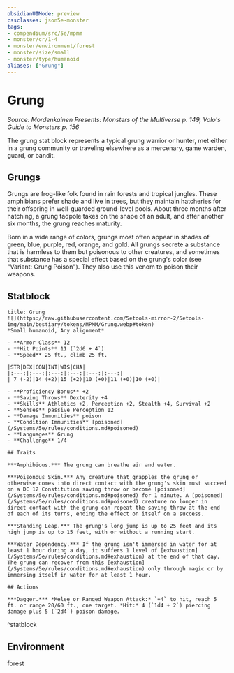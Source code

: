 ```yaml
---
obsidianUIMode: preview
cssclasses: json5e-monster
tags:
- compendium/src/5e/mpmm
- monster/cr/1-4
- monster/environment/forest
- monster/size/small
- monster/type/humanoid
aliases: ["Grung"]
---
```

# Grung
*Source: Mordenkainen Presents: Monsters of the Multiverse p. 149, Volo's Guide to Monsters p. 156*  

The grung stat block represents a typical grung warrior or hunter, met either in a grung community or traveling elsewhere as a mercenary, game warden, guard, or bandit.

## Grungs

Grungs are frog-like folk found in rain forests and tropical jungles. These amphibians prefer shade and live in trees, but they maintain hatcheries for their offspring in well-guarded ground-level pools. About three months after hatching, a grung tadpole takes on the shape of an adult, and after another six months, the grung reaches maturity.

Born in a wide range of colors, grungs most often appear in shades of green, blue, purple, red, orange, and gold. All grungs secrete a substance that is harmless to them but poisonous to other creatures, and sometimes that substance has a special effect based on the grung's color (see "Variant: Grung Poison"). They also use this venom to poison their weapons.

## Statblock

```ad-statblock
title: Grung
![](https://raw.githubusercontent.com/5etools-mirror-2/5etools-img/main/bestiary/tokens/MPMM/Grung.webp#token)
*Small humanoid, Any alignment*

- **Armor Class** 12
- **Hit Points** 11 (`2d6 + 4`)
- **Speed** 25 ft., climb 25 ft.

|STR|DEX|CON|INT|WIS|CHA|
|:---:|:---:|:---:|:---:|:---:|:---:|
| 7 (-2)|14 (+2)|15 (+2)|10 (+0)|11 (+0)|10 (+0)|

- **Proficiency Bonus** +2
- **Saving Throws** Dexterity +4
- **Skills** Athletics +2, Perception +2, Stealth +4, Survival +2
- **Senses** passive Perception 12
- **Damage Immunities** poison
- **Condition Immunities** [poisoned](/Systems/5e/rules/conditions.md#poisoned)
- **Languages** Grung
- **Challenge** 1/4

## Traits

***Amphibious.*** The grung can breathe air and water.

***Poisonous Skin.*** Any creature that grapples the grung or otherwise comes into direct contact with the grung's skin must succeed on a DC 12 Constitution saving throw or become [poisoned](/Systems/5e/rules/conditions.md#poisoned) for 1 minute. A [poisoned](/Systems/5e/rules/conditions.md#poisoned) creature no longer in direct contact with the grung can repeat the saving throw at the end of each of its turns, ending the effect on itself on a success.

***Standing Leap.*** The grung's long jump is up to 25 feet and its high jump is up to 15 feet, with or without a running start.

***Water Dependency.*** If the grung isn't immersed in water for at least 1 hour during a day, it suffers 1 level of [exhaustion](/Systems/5e/rules/conditions.md#exhaustion) at the end of that day. The grung can recover from this [exhaustion](/Systems/5e/rules/conditions.md#exhaustion) only through magic or by immersing itself in water for at least 1 hour.

## Actions

***Dagger.*** *Melee or Ranged Weapon Attack:* `+4` to hit, reach 5 ft. or range 20/60 ft., one target. *Hit:* 4 (`1d4 + 2`) piercing damage plus 5 (`2d4`) poison damage.
```
^statblock

## Environment

forest